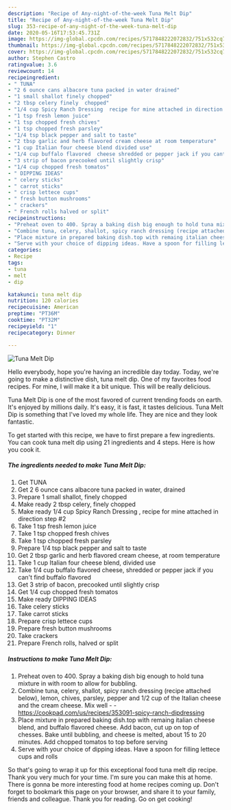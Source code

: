 ```yaml
---
description: "Recipe of Any-night-of-the-week Tuna Melt Dip"
title: "Recipe of Any-night-of-the-week Tuna Melt Dip"
slug: 353-recipe-of-any-night-of-the-week-tuna-melt-dip
date: 2020-05-16T17:53:45.731Z
image: https://img-global.cpcdn.com/recipes/5717848222072832/751x532cq70/tuna-melt-dip-recipe-main-photo.jpg
thumbnail: https://img-global.cpcdn.com/recipes/5717848222072832/751x532cq70/tuna-melt-dip-recipe-main-photo.jpg
cover: https://img-global.cpcdn.com/recipes/5717848222072832/751x532cq70/tuna-melt-dip-recipe-main-photo.jpg
author: Stephen Castro
ratingvalue: 3.6
reviewcount: 14
recipeingredient:
- " TUNA"
- "2 6 ounce cans albacore tuna packed in water drained"
- "1 small shallot finely chopped"
- "2 tbsp celery finely  chopped"
- "1/4 cup Spicy Ranch Dressing  recipe for mine attached in direction step 2"
- "1 tsp fresh lemon juice"
- "1 tsp chopped fresh chives"
- "1 tsp chopped fresh parsley"
- "1/4 tsp black pepper and salt to taste"
- "2 tbsp garlic and herb flavored cream cheese at room temperature"
- "1 cup Italian four cheese blend divided use"
- "1/4 cup buffalo flavored  cheese shredded or pepper jack if you cant find buffalo flavored"
- "3 strip of bacon precooked until slightly crisp"
- "1/4 cup chopped fresh tomatos"
- " DIPPING IDEAS"
- " celery sticks"
- " carrot sticks"
- " crisp lettece cups"
- " fresh button mushrooms"
- " crackers"
- " French rolls halved or split"
recipeinstructions:
- "Preheat oven to 400. Spray a baking dish big enough to hold tuna mixture in with room to allow for bubbling."
- "Combine tuna, celery, shallot, spicy ranch dressing (recipe attached below), lemon, chives, parsley, pepper and 1/2 cup of the Italian cheese and the cream cheese. Mix well  https://cookpad.com/us/recipes/353091-spicy-ranch-dipdressing"
- "Place mixture in prepared baking dish.top with remaing italian cheese blend, and buffalo flavored cheese. Add bacon, cut up on top of chesses. Bake until bubbling, and cheese is melted, about 15 to 20 minutes. Add chopped tomatos to top before serving"
- "Serve with your choice of dipping ideas. Have a spoon for filling lettece cups and rolls"
categories:
- Recipe
tags:
- tuna
- melt
- dip

katakunci: tuna melt dip 
nutrition: 120 calories
recipecuisine: American
preptime: "PT36M"
cooktime: "PT32M"
recipeyield: "1"
recipecategory: Dinner

---
```



![Tuna Melt Dip](https://img-global.cpcdn.com/recipes/5717848222072832/751x532cq70/tuna-melt-dip-recipe-main-photo.jpg)

Hello everybody, hope you're having an incredible day today. Today, we're going to make a distinctive dish, tuna melt dip. One of my favorites food recipes. For mine, I will make it a bit unique. This will be really delicious.



Tuna Melt Dip is one of the most favored of current trending foods on earth. It's enjoyed by millions daily. It's easy, it is fast, it tastes delicious. Tuna Melt Dip is something that I've loved my whole life. They are nice and they look fantastic.


To get started with this recipe, we have to first prepare a few ingredients. You can cook tuna melt dip using 21 ingredients and 4 steps. Here is how you cook it.

<!--inarticleads1-->

##### The ingredients needed to make Tuna Melt Dip:

1. Get  TUNA
1. Get 2 6 ounce cans albacore tuna packed in water, drained
1. Prepare 1 small shallot, finely chopped
1. Make ready 2 tbsp celery, finely  chopped
1. Make ready 1/4 cup Spicy Ranch Dressing , recipe for mine attached in direction step #2
1. Take 1 tsp fresh lemon juice
1. Take 1 tsp chopped fresh chives
1. Take 1 tsp chopped fresh parsley
1. Prepare 1/4 tsp black pepper and salt to taste
1. Get 2 tbsp garlic and herb flavored cream cheese, at room temperature
1. Take 1 cup Italian four cheese blend, divided use
1. Take 1/4 cup buffalo flavored  cheese, shredded or pepper jack if you can&#39;t find buffalo flavored
1. Get 3 strip of bacon, precooked until slightly crisp
1. Get 1/4 cup chopped fresh tomatos
1. Make ready  DIPPING IDEAS
1. Take  celery sticks
1. Take  carrot sticks
1. Prepare  crisp lettece cups
1. Prepare  fresh button mushrooms
1. Take  crackers
1. Prepare  French rolls, halved or split




<!--inarticleads2-->

##### Instructions to make Tuna Melt Dip:

1. Preheat oven to 400. Spray a baking dish big enough to hold tuna mixture in with room to allow for bubbling.
1. Combine tuna, celery, shallot, spicy ranch dressing (recipe attached below), lemon, chives, parsley, pepper and 1/2 cup of the Italian cheese and the cream cheese. Mix well -  - https://cookpad.com/us/recipes/353091-spicy-ranch-dipdressing
1. Place mixture in prepared baking dish.top with remaing italian cheese blend, and buffalo flavored cheese. Add bacon, cut up on top of chesses. Bake until bubbling, and cheese is melted, about 15 to 20 minutes. Add chopped tomatos to top before serving
1. Serve with your choice of dipping ideas. Have a spoon for filling lettece cups and rolls




So that's going to wrap it up for this exceptional food tuna melt dip recipe. Thank you very much for your time. I'm sure you can make this at home. There is gonna be more interesting food at home recipes coming up. Don't forget to bookmark this page on your browser, and share it to your family, friends and colleague. Thank you for reading. Go on get cooking!
